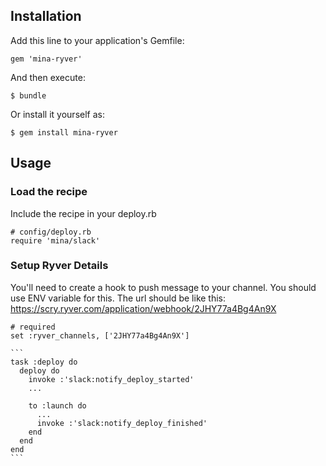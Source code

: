 ## Installation

Add this line to your application's Gemfile:

    gem 'mina-ryver'
    
And then execute:

    $ bundle

Or install it yourself as:

    $ gem install mina-ryver


## Usage

### Load the recipe
Include the recipe in your deploy.rb

    # config/deploy.rb
    require 'mina/slack'
    
### Setup Ryver Details
You'll need to create a hook to push message to your channel. You should use ENV variable for this. 
The url should be like this: https://scry.ryver.com/application/webhook/2JHY77a4Bg4An9X

    # required
    set :ryver_channels, ['2JHY77a4Bg4An9X']
    
    ```
    task :deploy do
      deploy do
        invoke :'slack:notify_deploy_started'
        ...

        to :launch do
          ...
          invoke :'slack:notify_deploy_finished'
        end
      end
    end
    ```
